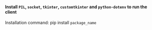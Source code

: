 #### Install `PIL`, `socket`, `tkinter`, `customtkinter` and `python-dotenv` to run the client
Installation command: pip install `package_name`